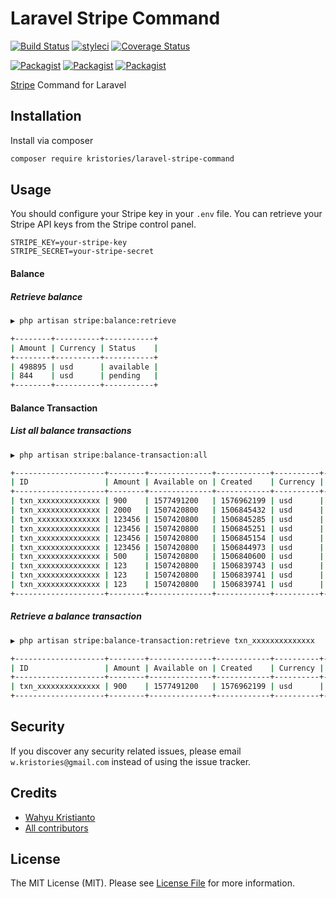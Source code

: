 # Laravel Stripe Command

[![Build Status](https://travis-ci.org/kristories/laravel-stripe-command.svg?branch=master)](https://travis-ci.org/kristories/laravel-stripe-command)
[![styleci](https://styleci.io/repos/229574465/shield)](https://styleci.io/repos/229574465)
[![Coverage Status](https://coveralls.io/repos/github/kristories/laravel-stripe-command/badge.svg?branch=master)](https://coveralls.io/github/kristories/laravel-stripe-command?branch=master)

[![Packagist](https://img.shields.io/packagist/v/kristories/laravel-stripe-command.svg)](https://packagist.org/packages/kristories/laravel-stripe-command)
[![Packagist](https://poser.pugx.org/kristories/laravel-stripe-command/d/total.svg)](https://packagist.org/packages/kristories/laravel-stripe-command)
[![Packagist](https://img.shields.io/packagist/l/kristories/laravel-stripe-command.svg)](https://packagist.org/packages/kristories/laravel-stripe-command)

[Stripe](http://stripe.com) Command for Laravel

## Installation

Install via composer
```bash
composer require kristories/laravel-stripe-command
```

## Usage

You should configure your Stripe key in your `.env` file. You can retrieve your Stripe API keys from the Stripe control panel.

```
STRIPE_KEY=your-stripe-key
STRIPE_SECRET=your-stripe-secret
```

#### Balance

##### Retrieve balance

```bash
▶ php artisan stripe:balance:retrieve

+--------+----------+-----------+
| Amount | Currency | Status    |
+--------+----------+-----------+
| 498895 | usd      | available |
| 844    | usd      | pending   |
+--------+----------+-----------+
```

#### Balance Transaction

##### List all balance transactions

```bash
▶ php artisan stripe:balance-transaction:all

+--------------------+--------+--------------+------------+----------+-----------------------+---------------+------+--------+-----------+--------+
| ID                 | Amount | Available on | Created    | Currency | Description           | Exchange rate | Fee  | Net    | Status    | Type   |
+--------------------+--------+--------------+------------+----------+-----------------------+---------------+------+--------+-----------+--------+
| txn_xxxxxxxxxxxxxx | 900    | 1577491200   | 1576962199 | usd      | Subscription creation |               | 56   | 844    | pending   | charge |
| txn_xxxxxxxxxxxxxx | 2000   | 1507420800   | 1506845432 | usd      |                       |               | 88   | 1912   | available | charge |
| txn_xxxxxxxxxxxxxx | 123456 | 1507420800   | 1506845285 | usd      |                       |               | 3610 | 119846 | available | charge |
| txn_xxxxxxxxxxxxxx | 123456 | 1507420800   | 1506845251 | usd      |                       |               | 3610 | 119846 | available | charge |
| txn_xxxxxxxxxxxxxx | 123456 | 1507420800   | 1506845154 | usd      |                       |               | 3610 | 119846 | available | charge |
| txn_xxxxxxxxxxxxxx | 123456 | 1507420800   | 1506844973 | usd      |                       |               | 3610 | 119846 | available | charge |
| txn_xxxxxxxxxxxxxx | 500    | 1507420800   | 1506840600 | usd      |                       |               | 45   | 455    | available | charge |
| txn_xxxxxxxxxxxxxx | 123    | 1507420800   | 1506839743 | usd      |                       |               | 34   | 89     | available | charge |
| txn_xxxxxxxxxxxxxx | 123    | 1507420800   | 1506839741 | usd      |                       |               | 34   | 89     | available | charge |
| txn_xxxxxxxxxxxxxx | 123    | 1507420800   | 1506839741 | usd      |                       |               | 34   | 89     | available | charge |
+--------------------+--------+--------------+------------+----------+-----------------------+---------------+------+--------+-----------+--------+
```

##### Retrieve a balance transaction

```bash
▶ php artisan stripe:balance-transaction:retrieve txn_xxxxxxxxxxxxxx

+--------------------+--------+--------------+------------+----------+-----------------------+---------------+-----+-----+---------+--------+
| ID                 | Amount | Available on | Created    | Currency | Description           | Exchange rate | Fee | Net | Status  | Type   |
+--------------------+--------+--------------+------------+----------+-----------------------+---------------+-----+-----+---------+--------+
| txn_xxxxxxxxxxxxxx | 900    | 1577491200   | 1576962199 | usd      | Subscription creation |               | 56  | 844 | pending | charge |
+--------------------+--------+--------------+------------+----------+-----------------------+---------------+-----+-----+---------+--------+
```

## Security

If you discover any security related issues, please email `w.kristories@gmail.com` instead of using the issue tracker.

## Credits

- [Wahyu Kristianto](https://github.com/kristories)
- [All contributors](https://github.com/kristories/laravel-stripe-command/graphs/contributors)

## License

The MIT License (MIT). Please see [License File](LICENSE.md) for more information.
